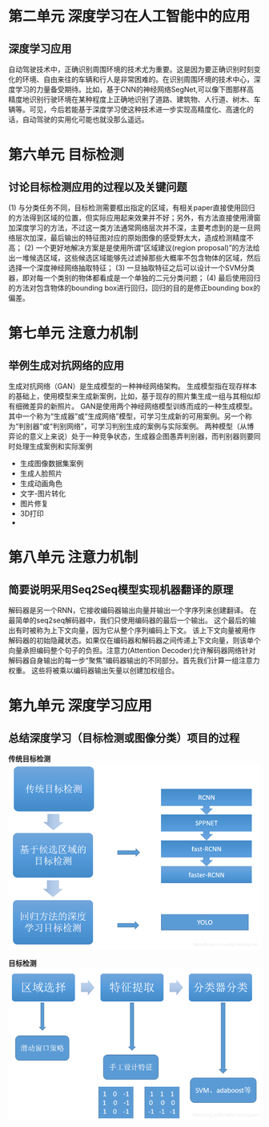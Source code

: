 # **第二单元 深度学习在人工智能中的应用**
## 深度学习应用
自动驾驶技术中，正确识别周围环境的技术尤为重要。这是因为要正确识别时刻变化的环境、自由来往的车辆和行人是非常困难的。在识别周围环境的技术中心，深度学习的力量备受期待。比如，基于CNN的神经网络SegNet,可以像下图那样高精度地识别行驶环境在某种程度上正确地识别了道路、建筑物、人行道、树木、车辆等。可见，今后若能基于深度学习使这种技术进一步实现高精度化、高速化的话，自动驾驶的实用化可能也就没那么遥远。

# 第六单元 目标检测
## 讨论目标检测应用的过程以及关键问题
(1) 与分类任务不同，目标检测需要框出指定的区域，有相关paper直接使用回归的方法得到区域的位置，但实际应用起来效果并不好；另外，有方法直接使用滑窗加深度学习的方法，不过这一类方法通常网络层次并不深，主要考虑到的是一旦网络层次加深，最后输出的特征图对应的原始图像的感受野太大，造成检测精度不高；
(2) 一个更好地解决方案是是使用所谓“区域建议(region proposal)”的方法给出一堆候选区域，这些候选区域能够先过滤掉那些大概率不包含物体的区域，然后选择一个深度神经网络抽取特征；
(3) 一旦抽取特征之后可以设计一个SVM分类器，即对每一个类别的物体都看成是一个单独的二元分类问题；
(4) 最后使用回归的方法对包含物体的bounding box进行回归，回归的目的是修正bounding box的偏差。
# 第七单元 注意力机制
## 举例生成对抗网络的应用
生成对抗网络（GAN）是生成模型的一种神经网络架构。
生成模型指在现存样本的基础上，使用模型来生成新案例，比如，基于现存的照片集生成一组与其相似却有细微差异的新照片。
GAN是使用两个神经网络模型训练而成的一种生成模型。其中一个称为“生成器”或“生成网络”模型，可学习生成新的可用案例。另一个称为“判别器”或“判别网络”，可学习判别生成的案例与实际案例。
两种模型（从博弈论的意义上来说）处于一种竞争状态，生成器企图愚弄判别器，而判别器则要同时处理生成案例和实际案例
- 生成图像数据集案例
- 生成人脸照片
- 生成动画角色
- 文字-图片转化
- 图片修复
- 3D打印
- 
# 第八单元 注意力机制
## 简要说明采用Seq2Seq模型实现机器翻译的原理
解码器是另一个RNN，它接收编码器输出向量并输出一个字序列来创建翻译。
在最简单的seq2seq解码器中，我们只使用编码器的最后一个输出。 这个最后的输出有时被称为上下文向量，因为它从整个序列编码上下文。 该上下文向量被用作解码器的初始隐藏状态。如果仅在编码器和解码器之间传递上下文向量，则该单个向量承担编码整个句子的负担。注意力(Attention Decoder)允许解码器网络针对解码器自身输出的每一步“聚焦”编码器输出的不同部分。首先我们计算一组注意力权重。 这些将被乘以编码器输出矢量以创建加权组合。
# 第九单元 深度学习应用
## 总结深度学习（目标检测或图像分类）项目的过程
 **传统目标检测**
![](images/26.png)

**目标检测**
![](images/27.png)
